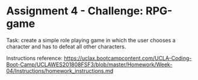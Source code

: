 # Assignment 4 - Challenge: RPG-game

Task: create a simple role playing game in which the user chooses a character and has to defeat all other characters.

Instructions reference: https://uclax.bootcampcontent.com/UCLA-Coding-Boot-Camp/UCLAWES201808FSF3/blob/master/Homework/Week-04/Instructions/homework_instructions.md